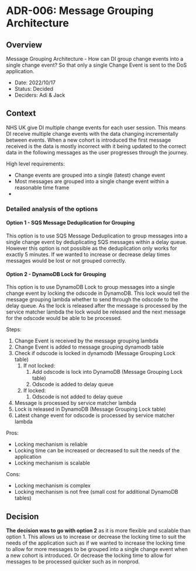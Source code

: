 # ADR-006: Message Grouping Architecture

## Overview

Message Grouping Architecture - How can DI group change events into a single change event? So that only a single Change Event is sent to the DoS application.

* Date: 2022/10/17
* Status: Decided
* Deciders: Adi & Jack

## Context

NHS UK give DI multiple change events for each user session. This means DI receive multiple change events with the data changing incrementally between events. When a new cohort is introduced the first message received is the data is mostly incorrect with it being updated to the correct data in the following messages as the user progresses through the journey.

High level requirements:

* Change events are grouped into a single (latest) change event
* Most messages are grouped into a single change event within a reasonable time frame
*

### Detailed analysis of the options

#### Option 1 - SQS Message Deduplication for Grouping

This option is to use SQS Message Deduplication to group messages into a single change event by deduplicating SQS messages within a delay queue.  However this option is not possible as the deduplication only works for exactly 5 minutes. If we wanted to increase or decrease delay times messages would be lost or not grouped correctly.

#### Option 2 - DynamoDB Lock for Grouping

This option is to use DynamoDB Lock to group messages into a single change event by locking the odscode in DynamoDB. This lock would tell the message grouping lambda whether to send through the odscode to the delay queue. As the lock is released after the message is processed by the service matcher lambda the lock would be released and the next message for the odscode would be able to be processed.

Steps:

1. Change Event is received by the message grouping lambda
2. Change Event is added to message grouping dynamodb table
3. Check if odscode is locked in dynamodb (Message Grouping Lock table)
    1. If not locked:
        1. Add odscode is lock into DynamoDB (Message Grouping Lock table)
        2. Odscode is added to delay queue
    2. If locked:
        1. Odscode is not added to delay queue
4. Message is processed by service matcher lambda
5. Lock is released in DynamoDB (Message Grouping Lock table)
6. Latest change event for odscode is processed by service matcher lambda

Pros:

* Locking mechanism is reliable
* Locking time can be increased or decreased to suit the needs of the application
* Locking mechanism is scalable

Cons:

* Locking mechanism is complex
* Locking mechanism is not free (small cost for additional DynamoDB tables)

## Decision

**The decision was to go with option 2** as it is more flexible and scalable than option 1. This allows us to increase or decrease the locking time to suit the needs of the application such as if we wanted to increase the locking time to allow for more messages to be grouped into a single change event when a new cohort is introduced. Or decrease the locking time to allow for messages to be processed quicker such as in nonprod.
